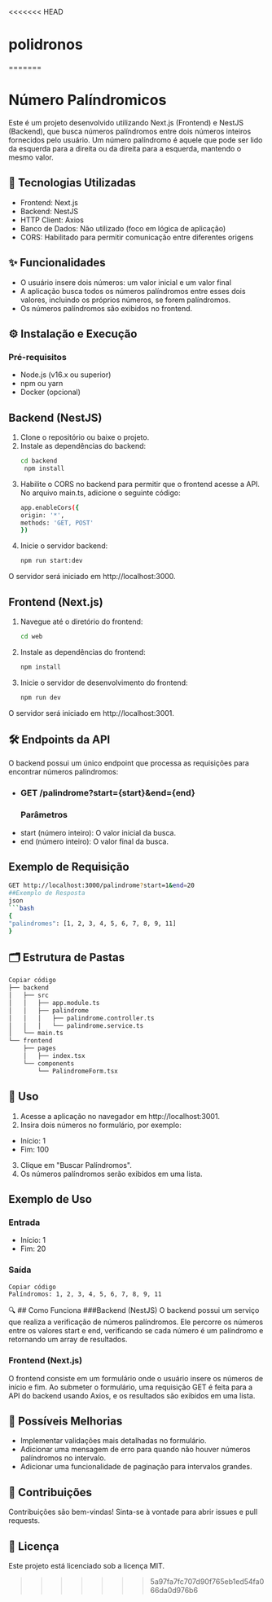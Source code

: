 <<<<<<< HEAD
# polidronos
=======
# Número Palíndromicos
Este é um projeto desenvolvido utilizando Next.js (Frontend) e NestJS (Backend), que busca 
números palíndromos entre dois números inteiros fornecidos pelo usuário. Um número palíndromo 
é aquele que pode ser lido da esquerda para a direita ou da direita para a esquerda, mantendo o 
mesmo valor.

## 🚀 Tecnologias Utilizadas
* Frontend: Next.js
* Backend: NestJS
* HTTP Client: Axios
* Banco de Dados: Não utilizado (foco em lógica de aplicação)
* CORS: Habilitado para permitir comunicação entre diferentes origens

## ✨ Funcionalidades
* O usuário insere dois números: um valor inicial e um valor final
* A aplicação busca todos os números palíndromos entre esses dois valores, incluindo os próprios números, se forem palíndromos.
* Os números palíndromos são exibidos no frontend.

## ⚙️ Instalação e Execução
### Pré-requisitos
* Node.js (v16.x ou superior)
* npm ou yarn
* Docker (opcional)

## Backend (NestJS)
1. Clone o repositório ou baixe o projeto.
2. Instale as dependências do backend:
   ```bash
   cd backend
    npm install

3. Habilite o CORS no backend para permitir que o frontend acesse a API. No arquivo main.ts, adicione o seguinte código:
   ```bash
   app.enableCors({
   origin: '*',
   methods: 'GET, POST'
   })
4. Inicie o servidor backend:
   ```bash
   npm run start:dev
O servidor será iniciado em http://localhost:3000.

## Frontend (Next.js)
1. Navegue até o diretório do frontend:
   ```bash
   cd web
2. Instale as dependências do frontend:
   ```bash
   npm install
3. Inicie o servidor de desenvolvimento do frontend:
   ```bash
   npm run dev
O servidor será iniciado em http://localhost:3001.

## 🛠️ Endpoints da API
O backend possui um único endpoint que processa as requisições para encontrar números palíndromos:
* ### GET /palindrome?start={start}&end={end}
  ### Parâmetros
* start (número inteiro): O valor inicial da busca.
* end (número inteiro): O valor final da busca.
## Exemplo de Requisição
  ```bash
  GET http://localhost:3000/palindrome?start=1&end=20
##Exemplo de Resposta
json
```bash
{
  "palindromes": [1, 2, 3, 4, 5, 6, 7, 8, 9, 11]
}
```

## 🗂️ Estrutura de Pastas
```bash
Copiar código
├── backend
│   ├── src
│   │   ├── app.module.ts
│   │   ├── palindrome
│   │   │   ├── palindrome.controller.ts
│   │   │   └── palindrome.service.ts
│   └── main.ts
└── frontend
    ├── pages
    │   ├── index.tsx
    └── components
        └── PalindromeForm.tsx
```
## 🎯 Uso
1. Acesse a aplicação no navegador em http://localhost:3001.
2. Insira dois números no formulário, por exemplo:
  * Início: 1
  * Fim: 100
3. Clique em "Buscar Palíndromos".
4. Os números palíndromos serão exibidos em uma lista.

## Exemplo de Uso
### Entrada
* Início: 1
* Fim: 20
### Saída
```bash
Copiar código
Palíndromos: 1, 2, 3, 4, 5, 6, 7, 8, 9, 11
```
🔍 ## Como Funciona
###Backend (NestJS)
O backend possui um serviço que realiza a verificação de números palíndromos. Ele percorre os números entre os valores start e end, verificando se cada número é um palíndromo e retornando um array de resultados.

### Frontend (Next.js)
O frontend consiste em um formulário onde o usuário insere os números de início e fim. Ao submeter o formulário, uma requisição GET é feita para a API do backend usando Axios, e os resultados são exibidos em uma lista.

## 🌟 Possíveis Melhorias
* Implementar validações mais detalhadas no formulário.
* Adicionar uma mensagem de erro para quando não houver números palíndromos no intervalo.
* Adicionar uma funcionalidade de paginação para intervalos grandes.

## 🤝 Contribuições
Contribuições são bem-vindas! Sinta-se à vontade para abrir issues e pull requests.

## 📄 Licença
Este projeto está licenciado sob a licença MIT.





>>>>>>> 5a97fa7fc707d90f765eb1ed54fa066da0d976b6
